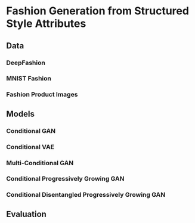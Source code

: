# Fashion Generation from Structured Style Attributes

## Data 

### DeepFashion
### MNIST Fashion
### Fashion Product Images

## Models
### Conditional GAN
### Conditional VAE
### Multi-Conditional GAN
### Conditional Progressively Growing GAN
### Conditional Disentangled Progressively Growing GAN

## Evaluation

<!--stackedit_data:
eyJoaXN0b3J5IjpbMzQ4NTg3Nzk2LC0zODY4NDk2NDIsLTYwND
M3MTQwMl19
-->
